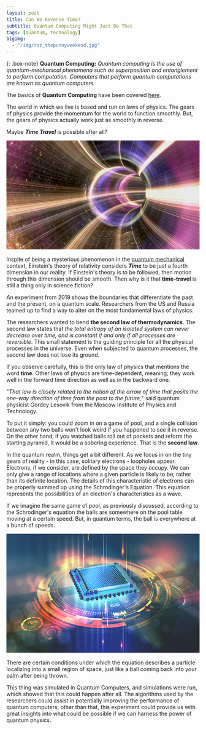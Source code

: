 ```yaml
---
layout: post
title: Can We Reverse Time?
subtitle: Quantum Computing Might Just Do That
tags: [quantum, technology]
bigimg: 
  - "/img/rsz_thepunnyweekend.jpg"
---
```


{: .box-note}
**Quantum Computing:** *Quantum computing is the use of quantum-mechanical phenomena such as superposition and entanglement to perform computation. Computers that perform quantum computations are known as quantum computers.*

The basics of **Quantum Computing** have been covered <a href="https://www.inchoate.me/2020-06-05-what-is-quantum-technology/" target="_blank">here</a>.

The world in which we live is based and run on laws of physics. The gears of physics provide the momentum for the world to function smoothly. But, the gears of physics actually work just as smoothly in reverse. 

Maybe ***Time Travel*** is possible after all?

<img src="/img/time2.jpg" alt="Time Travel">

Inspite of being a mysterious phenomenon in the <a href="https://www.inchoate.me/2020-06-05-what-is-quantum-technology/" target="_blank">quantum mechanical</a> context, Einstein's theory of relativity considers ***Time*** to be just a fourth dimension in our reality. If Einstein's theory is to be followed, then motion through this dimension should be smooth. Then why is it that **time-travel** is still a thing only in science fiction?

An experiment from 2019 shows the boundaries that differentiate the past and the present, on a quantum scale. Researchers from the US and Russia teamed up to find a way to alter on the most fundamental laws of physics.

The researchers wanted to bend **the second law of thermodynamics**. The second law states that *the total entropy of an isolated system can never decrease over time, and is constant if and only if all processes are reversible*. This small statement is the guiding principle for all the physical processes in the universe. Even when subjected to quantum processes, the second law does not lose its ground.

If you observe carefully, this is the only law of physics that mentions the word **time**. Other laws of physics are time-dependent, meaning, they work well in the forward time direction as well as in the backward one.

"*That law is closely related to the notion of the arrow of time that posits the one-way direction of time from the past to the future,*" said quantum physicist Gordey Lesovik from the Moscow Institute of Physics and Technology.

To put it simply: you could zoom in on a game of pool, and a single collision between any two balls won't look weird if you happened to see it in reverse. On the other hand, if you watched balls roll out of pockets and reform the starting pyramid, it would be a sobering experience. That is the **second law**.

In the quantum realm, things get a bit different. As we focus in on the tiny gears of reality - in this case, solitary electrons - loopholes appear. Electrons, if we consider, are defined by the space they occupy. We can only give a range of locations where a given particle is likely to be, rather than its definite location. The details of this characteristic of electrons can be properly summed up using the <a herf="https://en.wikipedia.org/wiki/Schr%C3%B6dinger_equation#:~:text=The%20Schr%C3%B6dinger%20equation%20is%20a,the%20development%20of%20the%20subject." target="_blank">Schrodinger's Equation</a>. This equation represents the possibilities of an electron's characteristics as a wave.

If we imagine the same game of pool, as previously discussed, according to the Schrodinger's equation the balls are somewhere on the pool table moving at a certain speed. But, in quantum terms, the ball is everywhere at a bunch of speeds.

<img src="/img/time1.jpg" alt="Quantum Computing">

There are certain conditions under which the equation describes a particle localizing into a small region of space, just like a ball coming back into your palm after being thrown.

This thing was simulated in Quantum Computers, and simulations were run, which showed that this could happen after all. The algorithms used by the researchers could assist in potentially improving the performance of quantum computers; other than that, this experiment could provide us with great insights into what could be possible if we can harness the power of quantum physics.
